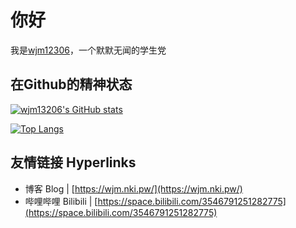 # 你好

我是[wjm12306](https://wjm.nki.pw/)，一个默默无闻的学生党

## 在Github的精神状态 

[![wjm13206's GitHub stats](https://github-readme-stats.vercel.app/api?username=wjm13206&show_icons=true&theme=transparent)](https://github.com/anuraghazra/github-readme-stats)

[![Top Langs](https://github-readme-stats.vercel.app/api/top-langs/?username=wjm13206&layout=compact)](https://github.com/anuraghazra/github-readme-stats)

## 友情链接 Hyperlinks

- 博客 Blog | [https://wjm.nki.pw/](https://wjm.nki.pw/)
- 哔哩哔哩 Bilibili | [https://space.bilibili.com/3546791251282775](https://space.bilibili.com/3546791251282775)



